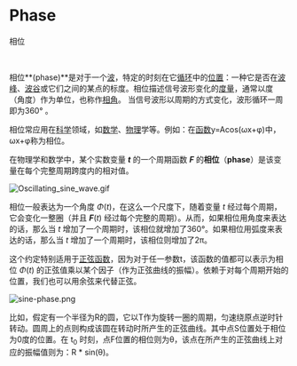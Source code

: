 # Phase
相位

<br />

相位**(phase)**是对于一个[波](https://baike.baidu.com/item/%E6%B3%A2/34491)，特定的时刻在它[循环](https://baike.baidu.com/item/%E5%BE%AA%E7%8E%AF/71073)中的[位置](https://baike.baidu.com/item/%E4%BD%8D%E7%BD%AE/36166)：一种它是否在[波峰](https://baike.baidu.com/item/%E6%B3%A2%E5%B3%B0/9983588)、[波谷](https://baike.baidu.com/item/%E6%B3%A2%E8%B0%B7/9983632)或它们之间的某点的标度。相位描述信号波形变化的[度量](https://baike.baidu.com/item/%E5%BA%A6%E9%87%8F/34036)，通常以度 （角度）作为单位，也称作[相角](https://baike.baidu.com/item/%E7%9B%B8%E8%A7%92/8812405)。 当信号波形以周期的方式变化，波形循环一周即为360° 。

相位常应用在[科学](https://baike.baidu.com/item/%E7%A7%91%E5%AD%A6/10406)领域，如[数学](https://baike.baidu.com/item/%E6%95%B0%E5%AD%A6/107037)、[物理](https://baike.baidu.com/item/%E7%89%A9%E7%90%86)学等。例如：在[函数](https://baike.baidu.com/item/%E5%87%BD%E6%95%B0/301912)y=Acos(ωx+φ)中，ωx+φ称为相位。

在物理学和数学中，某个实数变量 ***t*** 的一个周期函数 ***F*** 的**相位**（**phase**）是该变量在每个完整周期跨度内的相对值。 

![Oscillating_sine_wave.gif](https://upload-images.jianshu.io/upload_images/8136508-b378609aad9f887b.gif?imageMogr2/auto-orient/strip)

相位一般表达为一个角度 *Φ*(*t*)，在这么一个尺度下，随着变量 *t* 经过每个周期，它会变化一整圈（并且 ***F***(*t*) 经过每个完整的周期）。从而，如果相位用角度来表达的话，那么当 *t* 增加了一个周期时，该相位就增加了360°。如果相位用弧度来表达的话，那么当 *t* 增加了一个周期时，该相位则增加了2π。

这个约定特别适用于[正弦函数](https://en.wikipedia.org/wiki/Sine_wave)，因为对于任一参数t，该函数的值都可以表示为相位 *Φ*(*t*)  的正弦值乘以某个因子（作为正弦曲线的振幅）。依赖于对每个周期开始的位置，我们也可以用余弦来代替正弦。

![sine-phase.png](https://upload-images.jianshu.io/upload_images/8136508-3d7ddc3b4ad17898.png?imageMogr2/auto-orient/strip%7CimageView2/2/w/1240)

比如，假定有一个半径为R的圆，它以T作为旋转一圈的周期，匀速绕原点逆时针转动。圆周上的点则构成该圆在转动时所产生的正弦曲线。其中点S位置处于相位为0度的位置。在 t<sub>0</sub> 时刻，点F位置的相位则为θ，该点在所产生的正弦曲线上对应的振幅值则为：R * sin(θ)。
